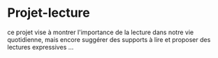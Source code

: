 # Projet-lecture
ce projet vise à montrer l'importance de la lecture dans notre vie quotidienne, mais encore suggérer des supports à lire et proposer des lectures expressives ...
